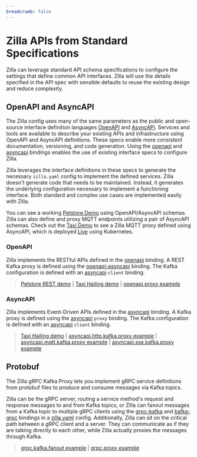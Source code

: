```yaml
---
breadcrumb: false
---
```


# Zilla APIs from Standard Specifications

Zilla can leverage standard API schema specifications to configure the settings that define common API interfaces. Zilla will use the details specified in the API spec with sensible defaults to reuse the existing design and reduce complexity.

## OpenAPI and AsyncAPI

The Zilla config uses many of the same parameters as the public and open-source interface definition languages [OpenAPI](https://www.openapis.org/) and [AsyncAPI](https://www.asyncapi.com/). Services and tools are available to describe your existing APIs and infrastructure using OpenAPI and AsyncAPI definitions. These specs enable more consistent documentation, versioning, and code generation. Using the [openapi](../reference/config/bindings/openapi/) and [asyncapi](../reference/config/bindings/asyncapi/README.md) bindings enables the use of existing interface specs to configure Zilla.

Zilla leverages the interface definitions in these specs to generate the necessary `zilla.yaml` config to implement the defined services. Zilla doesn't generate code that needs to be maintained. Instead, it generates the underlying configuration necessary to implement a functioning interface. Both standard and complex use cases are implemented easily with Zilla.

You can see a working [Petstore Demo](https://github.com/aklivity/zilla-demos/tree/main/petstore) using OpenAPI/AsyncAPI schemas. Zilla can also define and proxy MQTT endpoints utilizing a pair of AsyncAPI schemas. Check out the [Taxi Demo](https://github.com/aklivity/zilla-demos/tree/main/taxi) to see a Zilla MQTT proxy defined using AsyncAPI, which is deployed [Live](https://taxi.aklivity.io/) using Kubernetes.

### OpenAPI

Zilla implements the RESTful APIs defined in the [openapi](../reference/config/bindings/openapi/) binding. A REST Kafka proxy is defined using the [openapi-asyncapi](../reference/config/bindings/openapi-asyncapi/) binding. The Kafka configuration is defined with an [asyncapi](../reference/config/bindings/asyncapi/README.md) `client` binding.

> [Petstore REST demo](https://github.com/aklivity/zilla-demos/tree/main/petstore) | [Taxi Hailing demo](https://github.com/aklivity/zilla-demos/tree/main/taxi) | [openapi.proxy example](https://github.com/aklivity/zilla-examples/tree/example-startup-compose/openapi.proxy)

### AsyncAPI

Zilla implements Event-Driven APIs defined in the [asyncapi](../reference/config/bindings/asyncapi/) binding. A Kafka proxy is defined using the [asyncapi](../reference/config/bindings/asyncapi/) `proxy` binding. The Kafka configuration is defined with an [asyncapi](../reference/config/bindings/asyncapi/README.md) `client` binding.

> [Taxi Hailing demo](https://github.com/aklivity/zilla-demos/tree/main/taxi) | [asyncapi.http.kafka.proxy example](https://github.com/aklivity/zilla-examples/tree/example-startup-compose/asyncapi.http.kafka.proxy) | [asyncapi.mqtt.kafka.proxy example](https://github.com/aklivity/zilla-examples/tree/example-startup-compose/asyncapi.mqtt.kafka.proxy) | [asyncapi.sse.kafka.proxy example](https://github.com/aklivity/zilla-examples/tree/example-startup-compose/asyncapi.sse.kafka.proxy)

## Protobuf

The Zilla gRPC Kafka Proxy lets you implement gRPC service definitions from protobuf files to produce and consume messages via Kafka topics.

Zilla can be the gRPC server, routing a service method's request and response messages to and from Kafka topics, or Zilla can fanout messages from a Kafka topic to multiple gRPC clients using the [grpc-kafka](../reference/config/bindings/grpc-kafka/) and [kafka-grpc](../reference/config/bindings/kafka-grpc/) bindings in a [zilla.yaml](../reference/config/overview.md) config. Additionally, Zilla can sit on the critical path between a gRPC client and a server. They can communicate as if they are talking directly to each other, while Zilla actually proxies the messages through Kafka.

> [grpc.kafka.fanout example](https://github.com/aklivity/zilla-examples/tree/example-startup-compose/grpc.kafka.fanout) | [grpc.proxy example](https://github.com/aklivity/zilla-examples/tree/example-startup-compose/grpc.proxy)
